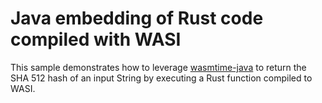 # Java embedding of Rust code compiled with WASI

This sample demonstrates how to leverage [wasmtime-java](https://github.com/kawamuray/wasmtime-java) to return the SHA 512 hash of an input String by executing a Rust function compiled to WASI.
